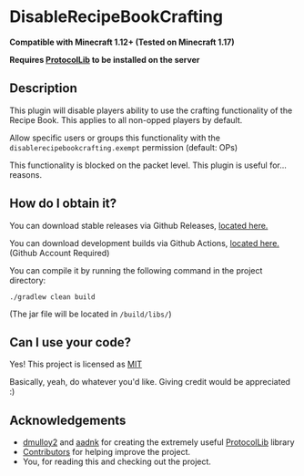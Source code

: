 # DisableRecipeBookCrafting

**Compatible with Minecraft 1.12+ (Tested on Minecraft 1.17)**

**Requires [ProtocolLib](https://www.spigotmc.org/resources/protocollib.1997/) to be installed on the server**

## Description
This plugin will disable players ability to use the crafting functionality of the Recipe Book. This applies to all non-opped players by default.

Allow specific users or groups this functionality with the `disablerecipebookcrafting.exempt` permission (default: OPs)

This functionality is blocked on the packet level. This plugin is useful for... reasons.

## How do I obtain it?

You can download stable releases via Github Releases, [located here.](https://github.com/Puremin0rez/DisableRecipeBookCrafting/releases)

You can download development builds via Github Actions, [located here.](https://github.com/Puremin0rez/DisableRecipeBookCrafting/actions?query=branch%3Amaster+is%3Asuccess) (Github Account Required)

You can compile it by running the following command in the project directory:

```
./gradlew clean build
```

(The jar file will be located in `/build/libs/`)

## Can I use your code?

Yes! This project is licensed as [MIT](LICENSE.md)

Basically, yeah, do whatever you'd like. Giving credit would be appreciated :)

## Acknowledgements

* [dmulloy2](https://github.com/dmulloy2) and [aadnk](https://github.com/aadnk) for creating the extremely useful [ProtocolLib](https://github.com/dmulloy2/ProtocolLib/) library
* [Contributors](https://github.com/Puremin0rez/DisableRecipeBookCrafting/graphs/contributors) for helping improve the project.
* You, for reading this and checking out the project.

